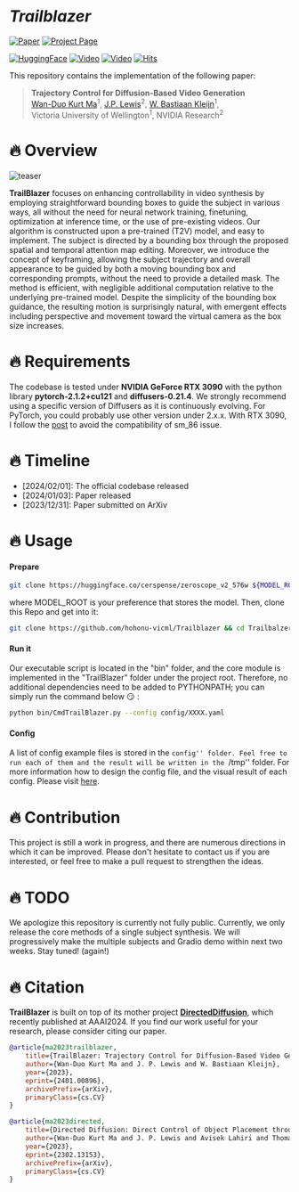 
# ___***Trailblazer***___

[![Paper](https://img.shields.io/badge/cs.CV-Paper-b31b1b?logo=arxiv&logoColor=red)](https://arxiv.org/abs/2401.00896)
[![Project Page](https://img.shields.io/badge/TrailBlazer-Website-green?logo=googlechrome&logoColor=green)](https://hohonu-vicml.github.io/Trailblazer.Page/)
<!-- [![PyPI](https://img.shields.io/pypi/v/vbench)](https://pypi.org/project/vbench/) -->
[![HuggingFace](https://img.shields.io/badge/%F0%9F%A4%97%20Hugging%20Face-Demo-blue)](https://huggingface.co/spaces/hohonu-vicml/Trailblazer)
[![Video](https://img.shields.io/badge/YouTube-Project-c4302b?logo=youtube&logoColor=red)](https://www.youtube.com/watch?v=kEN-32wN-xQ)
[![Video](https://img.shields.io/badge/YouTube-Result-c4302b?logo=youtube&logoColor=red)](https://www.youtube.com/watch?v=P-PSkS7sNco)
[![Hits](https://hits.seeyoufarm.com/api/count/incr/badge.svg?url=https%3A%2F%2Fgithub.com%2Fhohonu-vicml%2FTrailblazer&count_bg=%238B00FB&title_bg=%23555555&icon=&icon_color=%23E7E7E7&title=hits&edge_flat=false)](https://hits.seeyoufarm.com)


This repository contains the implementation of the following paper:
> **Trajectory Control for Diffusion-Based Video Generation**<br>
> [Wan-Duo Kurt Ma](https://www.linkedin.com/in/kurt-ma/)<sup>1</sup>, [J.P. Lewis](http://www.scribblethink.org/)<sup>2</sup>, [ W. Bastiaan Kleijn](https://people.wgtn.ac.nz/bastiaan.kleijn)<sup>1</sup>,<br>
Victoria University of Wellington<sup>1</sup>, NVIDIA Research<sup>2</sup>


# :fire: Overview
![teaser](./assets/figs/teaser.gif)

**TrailBlazer** focuses on enhancing controllability in video synthesis by employing straightforward bounding boxes to guide the subject in various ways, all without the need for neural network training, finetuning, optimization at inference time, or the use of pre-existing videos. Our algorithm is constructed upon a pre-trained (T2V) model, and easy to implement. The subject is directed by a bounding box through the proposed spatial and temporal attention map editing. Moreover, we introduce the concept of keyframing, allowing the subject trajectory and overall appearance to be guided by both a moving bounding box and corresponding prompts, without the need to provide a detailed mask. The method is efficient, with negligible additional computation relative to the underlying pre-trained model. Despite the simplicity of the bounding box guidance, the resulting motion is surprisingly natural, with emergent effects including perspective and movement toward the virtual camera as the box size increases.

# :fire: Requirements

The codebase is tested under **NVIDIA GeForce RTX 3090** with the python library **pytorch-2.1.2+cu121** and **diffusers-0.21.4**. We strongly recommend using a specific version of Diffusers as it is continuously evolving. For PyTorch, you could probably use other version under 2.x.x. With RTX 3090, I follow the [post](https://discuss.pytorch.org/t/geforce-rtx-3090-with-cuda-capability-sm-86-is-not-compatible-with-the-current-pytorch-installation/123499) to avoid the compatibility of sm_86 issue.

# :fire: Timeline

-   [2024/02/01]: The official codebase released
-   [2024/01/03]: Paper released
-   [2023/12/31]: Paper submitted on ArXiv

# :fire: Usage

#### Prepare

```bash
git clone https://huggingface.co/cerspense/zeroscope_v2_576w ${MODEL_ROOT}/cerspense/zeroscope_v2_576w
```

where MODEL_ROOT is your preference that stores the model. Then, clone this Repo and get into it:
```bash
git clone https://github.com/hohonu-vicml/Trailblazer && cd Trailbalzer
```

#### Run it

Our executable script is located in the "bin" folder, and the core module is implemented in the "TrailBlazer" folder under the project root. Therefore, no additional dependencies need to be added to PYTHONPATH; you can simply run the command below :smirk: :
```bash
python bin/CmdTrailBlazer.py --config config/XXXX.yaml
```

#### Config

A list of config example files is stored in the ``config'' folder. Feel free to run each of them and the result will be written in the ``/tmp'' folder. For more information how to design the config file, and the visual result of each config. Please visit [here](config/README.md).

# :fire: Contribution

This project is still a work in progress, and there are numerous directions in which it can be improved. Please don't hesitate to contact us if you are interested, or feel free to make a pull request to strengthen the ideas.

# :fire: TODO

We apologize this repository is currently not fully public. Currently, we only release the core methods of a single subject synthesis. We will progressively make the multiple subjects and Gradio demo within next two weeks. Stay tuned! (again!)

# :fire: Citation

**TrailBlazer** is built on top of its mother project [**DirectedDiffusion**](https://hohonu-vicml.github.io/DirectedDiffusion.Page/), which recently published at AAAI2024. If you find our work useful for your research, please consider citing our paper.

   ```bibtex
   @article{ma2023trailblazer,
       title={TrailBlazer: Trajectory Control for Diffusion-Based Video Generation},
       author={Wan-Duo Kurt Ma and J. P. Lewis and W. Bastiaan Kleijn},
       year={2023},
       eprint={2401.00896},
       archivePrefix={arXiv},
       primaryClass={cs.CV}
   }

   @article{ma2023directed,
       title={Directed Diffusion: Direct Control of Object Placement through Attention Guidance},
       author={Wan-Duo Kurt Ma and J. P. Lewis and Avisek Lahiri and Thomas Leung and W. Bastiaan Kleijn},
       year={2023},
       eprint={2302.13153},
       archivePrefix={arXiv},
       primaryClass={cs.CV}
   }
   ```
